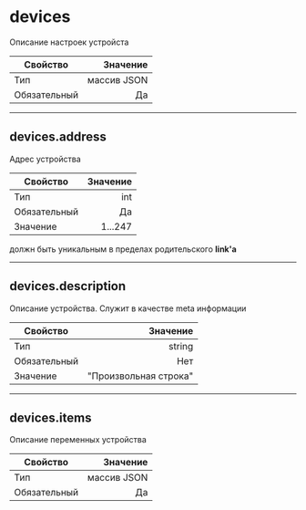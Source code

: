 
# devices  

Описание настроек устройста

|Свойство|Значение|
|----|---:|
|Тип|массив JSON|
|Обязательный|Да|

----

## devices.address

Адрес устройства

|Свойство|Значение|
|----|---:|
|Тип|int|
|Обязательный|Да|
|Значение|1...247|

должн быть уникальным в пределах родительского **link'а**

----

## devices.description

Описание устройства.  Служит в качестве meta информации

|Свойство|Значение|
|----|---:|
|Тип|string|
|Обязательный|Нет|
|Значение|"Произвольная строка"|

----

## devices.items  

Описание переменных устройства

|Свойство|Значение|
|----|---:|
|Тип|массив JSON|
|Обязательный|Да|
